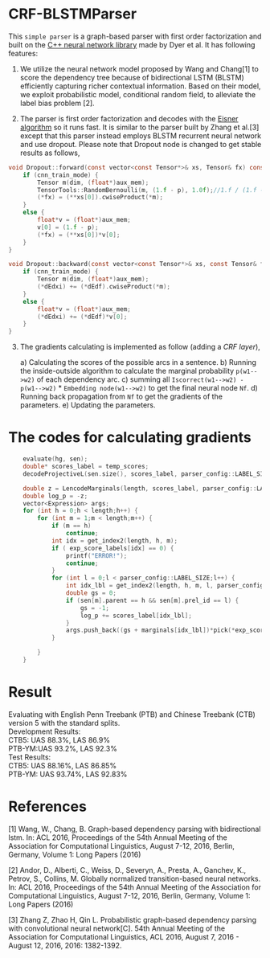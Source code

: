 # CRF-BLSTMParser

This `simple parser` is a graph-based parser with first order factorization and built on the [C++ neural network library](https://github.com/clab/lstm-parser) made by Dyer et al. It has following features:

1) We utilize the neural network model proposed by Wang and Chang[1] to score the dependency tree because of bidirectional LSTM (BLSTM) efficiently capturing richer contextual information. Based on their model, we exploit probabilistic model, conditional random field, to alleviate the label bias problem [2].  

2) The parser is first order factorization and decodes with the [Eisner algorithm](https://github.com/zzsfornlp/nngdparser/tree/master/src/algorithms "implementation") so it runs fast. It is similar to the parser built by Zhang et al.[3] except that this parser instead employs BLSTM recurrent neural network and use dropout. Please note that Dropout node is changed to get stable results as follows,

```c
void Dropout::forward(const vector<const Tensor*>& xs, Tensor& fx) const {
	if (cnn_train_mode) {
		Tensor m(dim, (float*)aux_mem);
		TensorTools::RandomBernoulli(m, (1.f - p), 1.0f);//1.f / (1.f - p)
		(*fx) = (**xs[0]).cwiseProduct(*m);
	}
	else {
		float*v = (float*)aux_mem;
		v[0] = (1.f - p);
		(*fx) = (**xs[0])*v[0];
	}
}

void Dropout::backward(const vector<const Tensor*>& xs, const Tensor& fx, const Tensor& dEdf, unsigned i, Tensor& dEdxi) const {
	if (cnn_train_mode) {
		Tensor m(dim, (float*)aux_mem);
		(*dEdxi) += (*dEdf).cwiseProduct(*m);
	}
	else {
		float*v = (float*)aux_mem;
		(*dEdxi) += (*dEdf)*v[0];
	}
}
```
3) The gradients calculating is implemented as follow (adding a _CRF layer_),

	a) Calculating the scores of the possible arcs in a sentence.
	b) Running the inside-outside algorithm to calculate the marginal probability `p(w1-->w2)` of each dependency arc.
	c) summing all `Iscorrect(w1-->w2) - p(w1-->w2)` * `Embedding node(w1-->w2)` to get the final neural node `Nf`.
	d) Running back propagation from `Nf` to get the gradients of the parameters.
	e) Updating the parameters.
# The codes for calculating gradients
```c
	evaluate(hg, sen);
	double* scores_label = temp_scores;
	decodeProjectiveL(sen.size(), scores_label, parser_config::LABEL_SIZE, outsen);

	double z = LencodeMarginals(length, scores_label, parser_config::LABEL_SIZE, marginals, marginals_pure);
	double log_p = -z;
	vector<Expression> args;
	for (int h = 0;h < length;h++) {
		for (int m = 1;m < length;m++) {
			if (m == h)
				continue;
			int idx = get_index2(length, h, m);
			if ( exp_score_labels[idx] == 0) {
				printf("ERROR!");
				continue;
			}
			for (int l = 0;l < parser_config::LABEL_SIZE;l++) {
				int idx_lbl = get_index2(length, h, m, l, parser_config::LABEL_SIZE);
				double gs = 0;
				if (sen[m].parent == h && sen[m].prel_id == l) {
					gs = -1;
					log_p += scores_label[idx_lbl];
				}
				args.push_back((gs + marginals[idx_lbl])*pick(*exp_score_labels[idx], l));
			}

		}
	}
```

# Result
Evaluating with English Penn Treebank (PTB) and Chinese Treebank (CTB) version 5 with the standard splits.<br>
Development Results: <br>
	CTB5: UAS 88.3%, LAS 86.9% <br>
	PTB-YM:UAS 93.2%, LAS 92.3%<br>
Test Results:<br>
	CTB5: UAS 88.16%, LAS 86.85%<br>
	PTB-YM: UAS 93.74%, LAS 92.83%<br>
# References
[1] Wang, W., Chang, B. Graph-based dependency parsing with bidirectional lstm. In: ACL 2016, Proceedings of the 54th Annual Meeting of the Association for Computational Linguistics, August 7-12, 2016, Berlin, Germany, Volume 1: Long Papers (2016)

[2] Andor, D., Alberti, C., Weiss, D., Severyn, A., Presta, A., Ganchev, K., Petrov, S., Collins, M. Globally normalized transition-based neural networks. In: ACL 2016, Proceedings of the 54th Annual Meeting of the Association for Computational Linguistics, August 7-12, 2016, Berlin, Germany, Volume 1: Long Papers (2016)

[3] Zhang Z, Zhao H, Qin L. Probabilistic graph-based dependency parsing with convolutional neural network[C]. 54th Annual Meeting of the Association for Computational Linguistics, ACL 2016, August 7, 2016 - August 12, 2016, 2016: 1382-1392.
